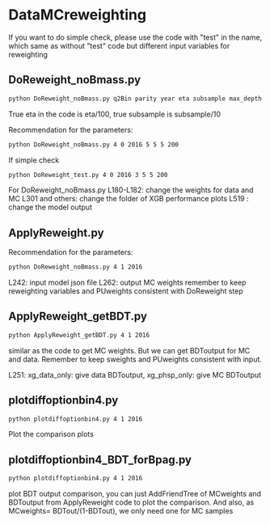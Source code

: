 # DataMCreweighting 

If you want to do simple check, please use the code with "test" in the name, which same as without "test" code but different input variables for reweighting

## DoReweight_noBmass.py

```sh
python DoReweight_noBmass.py q2Bin parity year eta subsample max_depth num_round
```
True eta in the code is eta/100, true subsample is subsample/10

Recommendation for the parameters: 
```sh
python DoReweight_noBmass.py 4 0 2016 5 5 5 200
```
If simple check
```sh
python DoReweight_test.py 4 0 2016 3 5 5 200
```

For DoReweight_noBmass.py
L180-L182: change the weights for data and MC
L301 and others: change the folder of XGB performance plots
L519 : change the model output

## ApplyReweight.py
Recommendation for the parameters: 
```sh
python DoReweight_noBmass.py 4 1 2016
```
L242: input model json file
L262: output MC weights
remember to keep reweighting variables and PUweights consistent with DoReweight step

## ApplyReweight_getBDT.py

```sh
python ApplyReweight_getBDT.py 4 1 2016
```
similar as the code to get MC weights. But we can get BDToutput for MC and data. Remember to keep sweights and PUweights consistent with input.

L251: xg_data_only: give data BDToutput, xg_phsp_only: give MC BDToutput

## plotdiffoptionbin4.py

```sh
python plotdiffoptionbin4.py 4 1 2016
```
Plot the comparison plots

## plotdiffoptionbin4_BDT_forBpag.py
```sh
python plotdiffoptionbin4.py 4 1 2016
```
plot BDT output comparison, you can just AddFriendTree of MCweights and BDToutput from ApplyReweight code to plot the comparison. And also, as MCweights= BDTout/(1-BDTout), we only need one for MC samples
